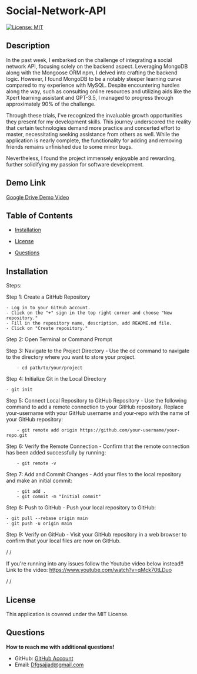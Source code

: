 # Social-Network-API

[![License: MIT](https://img.shields.io/badge/License-MIT-yellow.svg)](https://opensource.org/licenses/MIT)

## Description

In the past week, I embarked on the challenge of integrating a social network API, focusing solely on the backend aspect. Leveraging MongoDB along with the Mongoose ORM npm, I delved into crafting the backend logic. However, I found MongoDB to be a notably steeper learning curve compared to my experience with MySQL. Despite encountering hurdles along the way, such as consulting online resources and utilizing aids like the Xpert learning assistant and GPT-3.5, I managed to progress through approximately 90% of the challenge.

Through these trials, I've recognized the invaluable growth opportunities they present for my development skills. This journey underscored the reality that certain technologies demand more practice and concerted effort to master, necessitating seeking assistance from others as well. While the application is nearly complete, the functionality for adding and removing friends remains unfinished due to some minor bugs.

Nevertheless, I found the project immensely enjoyable and rewarding, further solidifying my passion for software development.

## Demo Link

[Google Drive Demo Video](https://drive.google.com/file/d/1bAmnFUAifaPm0qTN3xrOAkmmDLiZXl96/view?usp=sharing)

## Table of Contents

- [Installation](#installation)

- [License](#license)

- [Questions](#questions)

## Installation

Steps:

Step 1: Create a GitHub Repository

    - Log in to your GitHub account.
    - Click on the "+" sign in the top right corner and choose "New repository."
    - Fill in the repository name, description, add README.md file.
    - Click on "Create repository."

Step 2: Open Terminal or Command Prompt

Step 3: Navigate to the Project Directory - Use the cd command to navigate to the directory where you want to store your project.

        - cd path/to/your/project

Step 4: Initialize Git in the Local Directory

    - git init

Step 5: Connect Local Repository to GitHub Repository - Use the following command to add a remote connection to your GitHub repository. Replace your-username with your GitHub username and your-repo with the name of your GitHub repository:

        - git remote add origin https://github.com/your-username/your-repo.git

Step 6: Verify the Remote Connection - Confirm that the remote connection has been added successfully by running:

        - git remote -v

Step 7: Add and Commit Changes - Add your files to the local repository and make an initial commit:

        - git add .
        - git commit -m "Initial commit"

Step 8: Push to GitHub - Push your local repository to GitHub:

    - git pull --rebase origin main
    - git push -u origin main

Step 9: Verify on GitHub - Visit your GitHub repository in a web browser to confirm that your local files are now on GitHub.

/
/

If you're running into any issues follow the Youtube video below instead!!
Link to the video: https://www.youtube.com/watch?v=qMck70tLDuo

/
/

## License

This application is covered under the MIT License.

## Questions

**How to reach me with additional questions!**

- GitHub: [GitHub Account](https://github.com/Sajjadalgburi)
- Email: Dfgsajjad@gmail.com
